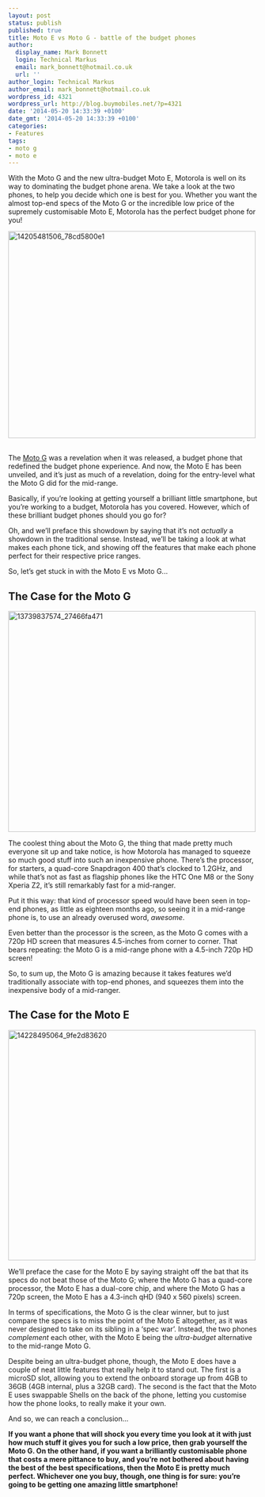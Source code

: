 ```yaml
---
layout: post
status: publish
published: true
title: Moto E vs Moto G - battle of the budget phones
author:
  display_name: Mark Bonnett
  login: Technical Markus
  email: mark_bonnett@hotmail.co.uk
  url: ''
author_login: Technical Markus
author_email: mark_bonnett@hotmail.co.uk
wordpress_id: 4321
wordpress_url: http://blog.buymobiles.net/?p=4321
date: '2014-05-20 14:33:39 +0100'
date_gmt: '2014-05-20 14:33:39 +0100'
categories:
- Features
tags:
- moto g
- moto e
---
```

<div id="stcpDiv">
<p><span class="postStandFirst">With the Moto G and the new ultra-budget Moto E, Motorola is well on its way to dominating the budget phone arena. We take a look at the two phones, to help you decide which one is best for you. Whether you want the almost top-end specs of the Moto G or the incredible low price of the supremely customisable Moto E, Motorola has the perfect budget phone for you!</span></p>
<p><img class="aligncenter size-full wp-image-4322" alt="14205481506_78cd5800e1" src="https://a1comms-blog-buymobiles.storage.googleapis.com/2014/06/14205481506_78cd5800e1.jpg" width="500" height="418" />&nbsp;&nbsp; <strong></strong></p>
<p>The <a href="http://www.buymobiles.net/mobile-phones/motorola/motorola-moto-g">Moto G</a> was a revelation when it was released, a budget phone that redefined the budget phone experience. And now, the Moto E has been unveiled, and it&rsquo;s just as much of a revelation, doing for the entry-level what the Moto G did for the mid-range.</p>
<div id="stcpDiv">
<p>Basically, if you&rsquo;re looking at getting yourself a brilliant little smartphone, but you&rsquo;re working to a budget, Motorola has you covered. However, which of these brilliant budget phones should you go for?</p>
<p>Oh, and we&rsquo;ll preface this showdown by saying that it&rsquo;s not <em>actually</em> a showdown in the traditional sense. Instead, we&rsquo;ll be taking a look at what makes each phone tick, and showing off the features that make each phone perfect for their respective price ranges.</p>
<p>So, let&rsquo;s get stuck in with the&nbsp;Moto E vs Moto G...</p>
<h2>The Case for the Moto G</h2>
<p><img class="aligncenter size-full wp-image-4324" alt="13739837574_27466fa471" src="https://a1comms-blog-buymobiles.storage.googleapis.com/2014/06/13739837574_27466fa4711.jpg" width="500" height="446" /></p>
<p>The coolest thing about the Moto G, the thing that made pretty much everyone sit up and take notice, is how Motorola has managed to squeeze so much good stuff into such an inexpensive phone. There&rsquo;s the processor, for starters, a quad-core Snapdragon 400 that&rsquo;s clocked to 1.2GHz, and while that&rsquo;s not as fast as flagship phones like the HTC One M8 or the Sony Xperia Z2, it&rsquo;s still remarkably fast for a mid-ranger.</p>
<div id="stcpDiv">
<p>Put it this way: that kind of processor speed would have been seen in top-end phones, as little as eighteen months ago, so seeing it in a mid-range phone is, to use an already overused word, <em>awesome</em>.</p>
<p>Even better than the processor is the screen, as the Moto G comes with a 720p HD screen that measures 4.5-inches from corner to corner. That bears repeating: the Moto G is a mid-range phone with a 4.5-inch 720p HD screen!</p>
<p>So, to sum up, the Moto G is amazing because it takes features we&rsquo;d traditionally associate with top-end phones, and squeezes them into the inexpensive body of a mid-ranger.</p>
<h2>The Case for the Moto E</h2>
<p><img class="aligncenter size-full wp-image-4325" alt="14228495064_9fe2d83620" src="https://a1comms-blog-buymobiles.storage.googleapis.com/2014/06/14228495064_9fe2d83620.jpg" width="500" height="465" /></p>
<div id="stcpDiv">
<p>We&rsquo;ll preface the case for the Moto E by saying straight off the bat that its specs do not beat those of the Moto G; where the Moto G has a quad-core processor, the Moto E has a dual-core chip, and where the Moto G has a 720p screen, the Moto E has a 4.3-inch qHD (940 x 560 pixels) screen.</p>
<p>In terms of specifications, the Moto G is the clear winner, but to just compare the specs is to miss the point of the Moto E altogether, as it was never designed to take on its sibling in a &lsquo;spec war&rsquo;. Instead, the two phones <em>complement</em> each other, with the Moto E being the <em>ultra-budget</em> alternative to the mid-range Moto G.</p>
<p>Despite being an ultra-budget phone, though, the Moto E does have a couple of neat little features that really help it to stand out. The first is a microSD slot, allowing you to extend the onboard storage up from 4GB to 36GB (4GB internal, plus a 32GB card). The second is the fact that the Moto E uses swappable Shells on the back of the phone, letting you customise how the phone looks, to really make it your own.</p>
<p>And so, we can reach a conclusion...</p>
<p><strong>If you want a phone that will shock you every time you look at it with just how much stuff it gives you for such a low price, then grab yourself the Moto G. On the other hand, if you want a brilliantly customisable phone that costs a mere pittance to buy, and you&rsquo;re not bothered about having the best of the best specifications, then the Moto E is pretty much perfect. Whichever one you buy, though, one thing is for sure: you&rsquo;re going to be getting one amazing little smartphone!</strong></p>
</div>
</div>
</div>
</div>
